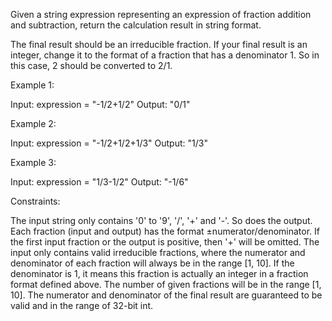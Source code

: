 Given a string expression representing an expression of fraction addition and
subtraction, return the calculation result in string format.

The final result should be an irreducible fraction. If your final result is
an integer, change it to the format of a fraction that has a denominator 1.
So in this case, 2 should be converted to 2/1.


Example 1:


Input: expression = "-1/2+1/2"
Output: "0/1"


Example 2:


Input: expression = "-1/2+1/2+1/3"
Output: "1/3"


Example 3:


Input: expression = "1/3-1/2"
Output: "-1/6"



Constraints:


The input string only contains '0' to '9', '/', '+' and '-'. So does the
output.
Each fraction (input and output) has the format ±numerator/denominator. If
the first input fraction or the output is positive, then '+' will be
omitted.
The input only contains valid irreducible fractions, where the numerator and
denominator of each fraction will always be in the range [1, 10]. If the
denominator is 1, it means this fraction is actually an integer in a fraction
format defined above.
The number of given fractions will be in the range [1, 10].
The numerator and denominator of the final result are guaranteed to be valid
and in the range of 32-bit int.




